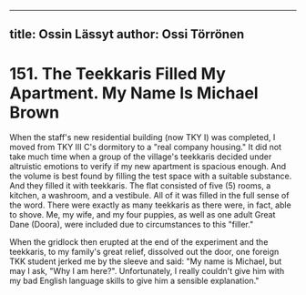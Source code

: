 
---
title: Ossin Lässyt
author: Ossi Törrönen
---

    
# 151. The Teekkaris Filled My Apartment. My Name Is Michael Brown

When the staff's new residential building (now TKY I) was completed, I moved from TKY III C's dormitory to a "real company housing." It did not take much time when a group of the village's teekkaris decided under altruistic emotions to verify if my new apartment is spacious enough. And the volume is best found by filling the test space with a suitable substance. And they filled it with teekkaris. The flat consisted of five (5) rooms, a kitchen, a washroom, and a vestibule. All of it was filled in the full sense of the word. There were exactly as many teekkaris as there were, in fact, able to shove. Me, my wife, and my four puppies, as well as one adult Great Dane (Doora), were included due to circumstances to this "filler."

When the gridlock then erupted at the end of the experiment and the teekkaris, to my family's great relief, dissolved out the door, one foreign TKK student jerked me by the sleeve and said: "My name is Michael, but may I ask, "Why I am here?". Unfortunately, I really couldn't give him with my bad English language skills to give him a sensible explanation."
